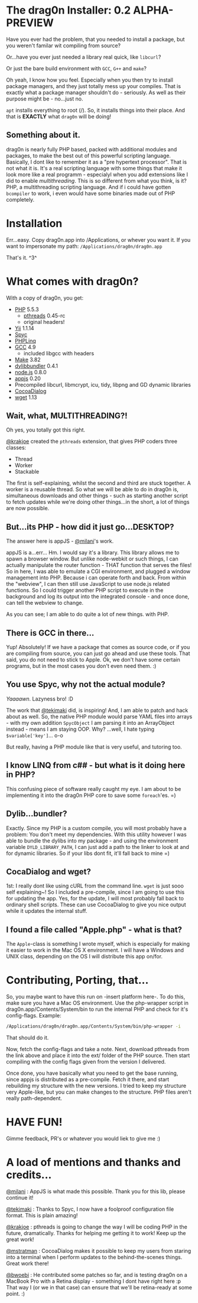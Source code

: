 # The drag0n Installer: 0.2 ALPHA-PREVIEW

Have you ever had the problem, that you needed to install a package, but you weren't familar wit compiling from source?

Or...have you ever just needed a library real quick, like `libcurl`?

Or just the bare build environment with `GCC`, `G++` and `make`?


Oh yeah, I know how you feel. Especially when you then try to install package managers, and they just totally mess up your compiles. That is exactly what a package manager shouldn't do - seriously. As well as their purpose might be - no...just no.


`apt` installs everything to root (/). So, it installs things into their place. And that is **EXACTLY** what `drag0n` will be doing!



## Something about it.

drag0n is nearly fully PHP based, packed with additional modules and packages, to make the best out of this powerful scripting language. Basically, I dont like to remember it as a "pre hypertext processor". That is not what it is. It's a real scripting language with some things that make it look more like a real programm - especialyl when you add extensions like I did to enable _multithreading_. This is so different from what you think, is it? PHP, a multithreading scripting language. And if i could have gotten `bcompiler` to work, i even would have some binaries made out of PHP completely.



# Installation

Err...easy. Copy drag0n.app into /Applications, or whever you want it. If you want to impersonate my path: `/Applications/drag0n/drag0n.app`

That's it. ^3^


# What comes with drag0n?

With a copy of drag0n, you get:

- [PHP](http://php.net) 5.5.3
    - [pthreads](https://github.com/krakjoe/pthreads) 0.45-rc
    - original headers!
- [Yii](http://yiiframework.com) 1.1.14
- [Spyc](https://github.com/tekimaki/spyc)
- [PHPLinq](http://phplinq.codeplex.com)
- [GCC](http://hpc.sourceforge.net) 4.9
	- included libgcc with headers
- [Make](http://www.gnu.org/software/software.html) 3.82
- [dylibbundler](http://macdylibbundler.sourceforge.net) 0.4.1
- [node.js](http://nodejs.org) 0.8.0
- [appjs](https://github.com/appjs/appjs) 0.20
- Precompiled libcurl, libmcrypt, icu, tidy, libpng and GD dynamic libraries
- [CocoaDialog](https://github.com/mstratman/cocoadialog)
- [wget](http://www.techtach.org/wget-prebuilt-binary-for-mac-osx-lion) 1.13



## Wait, what, MULTITHREADING?!

Oh yes, you totally got this right.

[@krakjoe](https://github.com/krakjoe) created the `pthreads` extension, that gives PHP coders three classes:

- Thread
- Worker
- Stackable



The first is self-explaining, whilst the second and third are stuck together. A worker is a reusable thread. So what we will be able to do in drag0n is, simultaneous downloads and other things - such as starting another script to fetch updates while we're doing other things...in the short, a lot of things are now possible.



## But...its PHP - how did it just go...DESKTOP?

The answer here is appJS - [@milani](https://github.com/milani)'s work.

appJS is a...err... Hm. I would say it's a library. This library allows me to spawn a browser window. But unlike node-webkit or such things, I can actually manipulate the router function - THAT function that serves the files! So in here, I was able to emulate a CGI environment, and plugged a window management into PHP. Because i can operate forth and back. From within the "webview", I can then still use JavaScript to use node.js related functions. So I could trigger another PHP script to execute in the background and log its output into the integrated console - and once done, can tell the webview to change.

As you can see; I am able to do quite a lot of new things. with PHP. 



## There is GCC in there...

Yup! Absolutely! If we have a package that comes as source code, or if you are compiling from source, you can just go ahead and use these tools. That said, you do not need to stick to Apple. Ok, we don't have some certain programs, but in the most cases you don't even need them. :)



## You use Spyc, why not the actual module?

*Yaaaawn*. Lazyness bro! :D

The work that [@tekimaki](https://github.com/tekimaki) did, is inspiring! And, I am able to patch and hack about as well. So, the native PHP module would parse YAML files into arrays - with my own addition `SpycObject` I am parsing it into an ArrayObject instead - means I am staying OOP. Why? ...well, I hate typing `$variable['key']`... o-o

But really, having a PHP module like that is very useful, and tutoring too.



## I know LINQ from c## - but what is it doing here in PHP?

This confusing piece of software really caught my eye. I am about to be implementing it into the drag0n PHP core to save some `foreach`'es. =)



## Dylib...bundler?

Exactly. Since my PHP is a custom compile, you will most probably have a problem: You don't meet my dependencies. With this utility however I was able to bundle the dylibs into my package - and using the environment variable `DYLD_LIBRARY_PATH`, I can just add a path to the linker to look at and for dynamic libraries. So if your libs dont fit, it'll fall back to mine =)



## CocaDialog and wget?

1st: I really dont like using cURL from the command line. `wget` is just sooo self explaining~! So I included a pre-compile, since I am going to use this for updating the app. Yes, for the update, I will most probably fall back to ordinary shell scripts. These can use CocoaDialog to give you nice output while it updates the internal stuff.



## I found a file called "Apple.php" - what is that?

The `Apple`-class is something I wrote myself, which is especially for making it easier to work in the Mac OS X environment. I will have a Windows and UNIX class, depending on the OS I will distribute this app on/for.



# Contributing, Porting, that...

So, you maybe want to have this run on -insert platform here-. To do this, make sure you have a Mac OS environment. Use the php-wrapper script in drag0n.app/Contents/System/bin to run the internal PHP and check for it's config-flags. Example:

```bash
/Applications/drag0n/drag0n.app/Contents/System/bin/php-wrapper -i
```

That should do it. 


Now, fetch the config-flags and take a note. Next, download pthreads from the link above and place it into the ext/ folder of the PHP source. Then start compiling with the config flags given from the version I delivered.


Once done, you have basically what you need to get the base running, since appjs is distributed as a pre-compile. Fetch it there, and start rebuilding my structure with the new versions. I tried to keep my structure very Apple-like, but you can make changes to the structure. PHP files aren't really path-dependent.


# HAVE FUN!

Gimme feedback, PR's or whatever you would liek to give me :)



# A load of mentions and thanks and credits...

[@milani](https://github.com/milani) : AppJS is what made this possible. Thank you for this lib, please continue it!

[@tekimaki](https://github.com/tekimaki) : Thanks to Spyc, I now have a foolproof configuration file format. This is plain amazing!

[@krakjoe](https://github.com/krakjoe) : pthreads is going to change the way I will be coding PHP in the future, dramatically. Thanks for helping me getting it to work! Keep up the great work!

[@mstratman](https://github.com/mstratman) : CocoaDialog makes it possible to keep my users from staring into a terminal when I perform updates to the behind-the-scenes things. Great work there!

[@bwoebi](https://github.com/bwoebi) : He contributed some patches so far, and is testing drag0n on a MacBook Pro with a Retina display - something I dont have right here :p That way I (or we in that case) can ensure that we'll be retina-ready at some point. :)